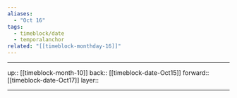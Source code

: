 ```yaml
---
aliases:
  - "Oct 16"
tags:
  - timeblock/date
  - temporalanchor
related: "[[timeblock-monthday-16]]"
---
```




***

up:: [[timeblock-month-10]]
back:: [[timeblock-date-Oct15]]
forward:: [[timeblock-date-Oct17]]
layer:: 

***
